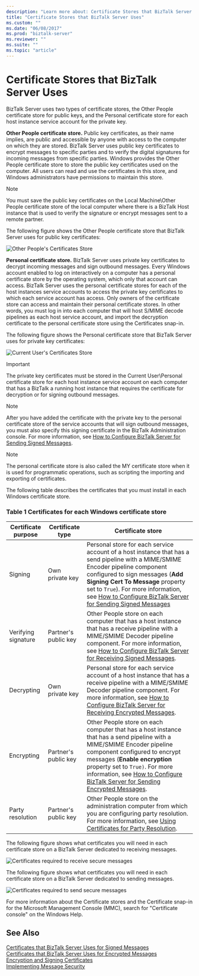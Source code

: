 ```yaml
---
description: "Learn more about: Certificate Stores that BizTalk Server Uses"
title: "Certificate Stores that BizTalk Server Uses"
ms.custom: ""
ms.date: "06/08/2017"
ms.prod: "biztalk-server"
ms.reviewer: ""
ms.suite: ""
ms.topic: "article"
---
```

# Certificate Stores that BizTalk Server Uses
BizTalk Server uses two types of certificate stores, the Other People certificate store for public keys, and the Personal certificate store for each host instance service account for the private key.  
  
 **Other People certificate store.** Public key certificates, as their name implies, are public and accessible by anyone with access to the computer on which they are stored. BizTalk Server uses public key certificates to encrypt messages to specific parties and to verify the digital signatures for incoming messages from specific parties. Windows provides the Other People certificate store to store the public key certificates used on the computer. All users can read and use the certificates in this store, and Windows administrators have permissions to maintain this store.  
  
> [!NOTE]
>  You must save the public key certificates on the Local Machine\Other People certificate store of the local computer where there is a BizTalk Host instance that is used to verify the signature or encrypt messages sent to a remote partner.  
  
 The following figure shows the Other People certificate store that BizTalk Server uses for public key certificates:  
  
 ![Other People's Certificates Store](../core/media/bpi-sp-msgsec-otherpeoplecertstore.gif "BPI_SP_MSGSEC_OTHERPEOPLECERTSTORE")  
  
 **Personal certificate store.** BizTalk Server uses private key certificates to decrypt incoming messages and sign outbound messages. Every Windows account enabled to log on interactively on a computer has a personal certificate store by the operating system, which only that account can access. BizTalk Server uses the personal certificate stores for each of the host instances service accounts to access the private key certificates to which each service account has access. Only owners of the certificate store can access and maintain their personal certificate stores. In other words, you must log in into each computer that will host S/MIME decode pipelines as each host service account, and import the decryption certificate to the personal certificate store using the Certificates snap-in.  
  
 The following figure shows the Personal certificate store that BizTalk Server uses for private key certificates:  
  
 ![Current User's Certificates Store](../core/media/bpi-sp-msgsec-mystore.gif "BPI_SP_MSGSEC_MYSTORE")  
  
> [!IMPORTANT]
>  The private key certificates must be stored in the Current User\Personal certificate store for each host instance service account on each computer that has a BizTalk a running host instance that requires the certificate for decryption or for signing outbound messages.  
  
> [!NOTE]
>  After you have added the certificate with the private key to the personal certificate store of the service accounts that will sign outbound messages, you must also specify this signing certificate in the BizTalk Administration console. For more information, see [How to Configure BizTalk Server for Sending Signed Messages](../core/how-to-configure-biztalk-server-for-sending-signed-messages.md).  
  
> [!NOTE]
>  The personal certificate store is also called the MY certificate store when it is used for programmatic operations, such as scripting the importing and exporting of certificates.  
  
 The following table describes the certificates that you must install in each Windows certificate store.  
  
### Table 1 Certificates for each Windows certificate store  
  
|**Certificate purpose**|**Certificate type**|**Certificate store**|  
|-----------------------------|--------------------------|---------------------------|  
|Signing|Own private key|Personal store for each service account of a host instance that has a send pipeline with a MIME/SMIME Encoder pipeline component configured to sign messages (**Add Signing Cert To Message** property set to `True`). For more information, see [How to Configure BizTalk Server for Sending Signed Messages](../core/how-to-configure-biztalk-server-for-sending-signed-messages.md)|  
|Verifying signature|Partner's public key|Other People store on each computer that has a host instance that has a receive pipeline with a MIME/SMIME Decoder pipeline component. For more information, see [How to Configure BizTalk Server for Receiving Signed Messages](../core/how-to-configure-biztalk-server-for-receiving-signed-messages.md).|  
|Decrypting|Own private key|Personal store for each service account of a host instance that has a receive pipeline with a MIME/SMIME Decoder pipeline component. For more information, see [How to Configure BizTalk Server for Receiving Encrypted Messages](../core/how-to-configure-biztalk-server-for-receiving-encrypted-messages.md).|  
|Encrypting|Partner's public key|Other People store on each computer that has a host instance that has a send pipeline with a MIME/SMIME Encoder pipeline component configured to encrypt messages (**Enable encryption** property set to `True)`. For more information, see [How to Configure BizTalk Server for Sending Encrypted Messages](../core/how-to-configure-biztalk-server-for-sending-encrypted-messages.md).|  
|Party resolution|Partner's public key|Other People store on the administration computer from which you are configuring party resolution. For more information, see [Using Certificates for Party Resolution](../core/using-certificates-for-party-resolution.md).|  
  
 The following figure shows what certificates you will need in each certificate store on a BizTalk Server dedicated to receiving messages.  
  
 ![Certificates required to receive secure messages](../core/media/bpi-sp-msgsec-certmgmt-certstores-receive.gif "BPI_SP_MSGSEC_CertMgmt_CertStores_Receive")  
  
 The following figure shows what certificates you will need in each certificate store on a BizTalk Server dedicated to sending messages.  
  
 ![Certificates required to send secure messages](../core/media/bpi-sp-msgsec-certmgmt-certstores-send.gif "BPI_SP_MSGSEC_CertMgmt_CertStores_Send")  
  
 For more information about the Certificate stores and the Certificate snap-in for the Microsoft Management Console (MMC), search for "Certificate console" on the Windows Help.  
  
## See Also  
 [Certificates that BizTalk Server Uses for Signed Messages](../core/certificates-that-biztalk-server-uses-for-signed-messages.md)   
 [Certificates that BizTalk Server Uses for Encrypted Messages](../core/certificates-that-biztalk-server-uses-for-encrypted-messages.md)   
 [Encryption and Signing Certificates](../core/encryption-and-signing-certificates.md)   
 [Implementing Message Security](../core/implementing-message-security.md)
